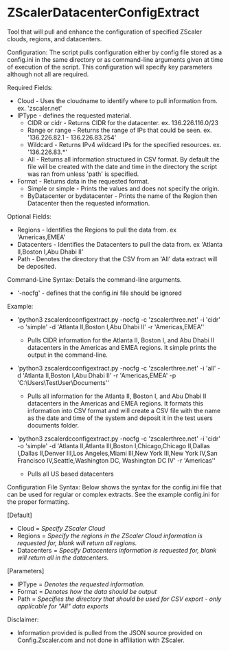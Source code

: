 # ZScalerDatacenterConfigExtract
Tool that will pull and enhance the configuration of specified ZScaler clouds, regions, and datacenters. 

Configuration: 
The script pulls configuration either by config file stored as a config.ini in the same directory or as command-line arguments given at time of execution of the script. This configuration will specify key parameters although not all are required. 

Required Fields: 
- Cloud - Uses the cloudname to identify where to pull information from. ex. 'zscaler.net' 
- IPType - defines the requested material.
    - CIDR or cidr - Returns CIDR for the datacenter. ex. 136.226.116.0/23
    - Range or range - Returns the range of IPs that could be seen. ex. '136.226.82.1 - 136.226.83.254'
    - Wildcard - Returns IPv4 wildcard IPs for the specified resources. ex. '136.226.83.*'
    - All - Returns all information structured in CSV format. By default the file will be created with the date and time in the directory the script was ran from unless 'path' is specified. 
- Format - Returns data in the requested format.
    - Simple or simple - Prints the values and does not specify the origin.
    - ByDatacenter or bydatacenter - Prints the name of the Region then Datacenter then the requested information.

 Optional Fields:
- Regions - Identifies the Regions to pull the data from. ex 'Americas,EMEA'
- Datacenters - Identifies the Datacenters to pull the data from. ex 'Atlanta II,Boston I,Abu Dhabi II'
- Path - Denotes the directory that the CSV from an 'All' data extract will be deposited.

Command-Line Syntax: 
Details the command-line arguments. 
 - '-nocfg' - defines that the config.ini file should be ignored

Example: 
- 'python3 zscalerdcconfigextract.py -nocfg -c 'zscalerthree.net'  -i 'cidr' -o 'simple' -d 'Atlanta II,Boston I,Abu Dhabi II' -r 'Americas,EMEA''
    - Pulls CIDR information for the Atlanta II, Boston I, and Abu Dhabi II datacenters in the Americas and EMEA regions. It simple prints the output in the command-line.
      
- 'python3 zscalerdcconfigextract.py -nocfg -c 'zscalerthree.net'  -i 'all' -d 'Atlanta II,Boston I,Abu Dhabi II' -r 'Americas,EMEA' -p 'C:\Users\TestUser\Documents\''
    - Pulls all information for the Atlanta II, Boston I, and Abu Dhabi II datacenters in the Americas and EMEA regions. It formats this information into CSV format and will create a CSV file with the name as the date and time of the system and deposit it in the test users documents folder.
      
- 'python3 zscalerdcconfigextract.py -nocfg -c 'zscalerthree.net' -i 'cidr' -o 'simple' -d 'Atlanta II,Atlanta III,Boston I,Chicago,Chicago II,Dallas I,Dallas II,Denver III,Los Angeles,Miami III,New York III,New York IV,San Francisco IV,Seattle,Washington DC, Washington DC IV' -r 'Americas''
    - Pulls all US based datacenters

Configuration File Syntax:
Below shows the syntax for the config.ini file that can be used for regular or complex extracts. See the example config.ini for the proper formatting. 

[Default]
- Cloud = *Specify ZScaler Cloud*
- Regions = *Specify the regions in the ZScaler Cloud information is requested for, blank will return all regions.*
- Datacenters = *Specify Datacenters information is requested for, blank will return all in the datacenters.*

[Parameters]
- IPType = *Denotes the requested information.*
- Format = *Denotes how the data should be output*
- Path = *Specifies the directory that should be used for CSV export - only applicable for "All" data exports*



Disclaimer:
- Information provided is pulled from the JSON source provided on Config.Zscaler.com and not done in affiliation with ZScaler. 
